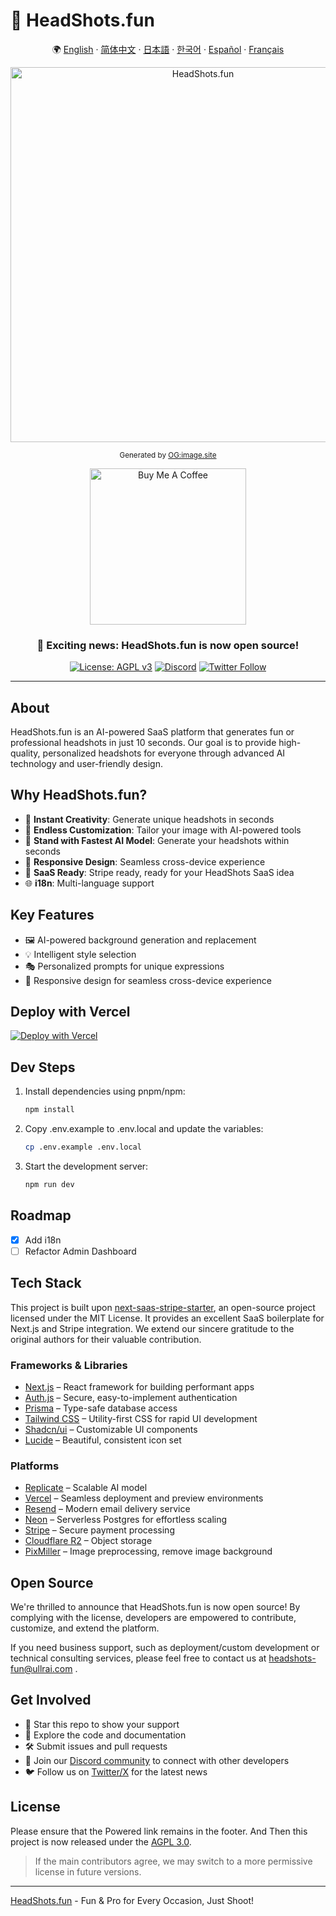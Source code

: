 # 📸 HeadShots.fun

<div align="center">

🌍 [English](README.md) · [简体中文](README.zh-CN.md) · [日本語](README.ja.md) · [한국어](README.ko.md) · [Español](README.es.md) · [Français](README.fr.md)

<img src="https://s.ogimage.site/user-cases/headshots-fun.jpg" alt="HeadShots.fun" width="600" />

<sup>Generated by [OG:image.site](https://ogimage.site/?from=headshots-fun-github)</sup>

<a href="https://buy.stripe.com/cN26rW5RMcv3cnu3cj">
  <img src="https://img.shields.io/badge/Buy_Me_A_Coffee-Support_My_Work-FFDD00?style=for-the-badge&logo=buy-me-a-coffee&logoColor=black" alt="Buy Me A Coffee" width="250">
</a>

### 🎉 Exciting news: HeadShots.fun is now open source!

[![License: AGPL v3](https://img.shields.io/badge/License-AGPL%20v3-blue.svg)](https://www.gnu.org/licenses/agpl-3.0)
[![Discord](https://img.shields.io/discord/1261197667053207608?color=7289da&label=Discord&logo=discord&logoColor=ffffff)](https://discord.gg/vdqwAcp7mf)
[![Twitter Follow](https://img.shields.io/twitter/follow/ullr_ai?style=social)](https://twitter.com/ullr_ai)

</div>

---

## About

HeadShots.fun is an AI-powered SaaS platform that generates fun or professional headshots in just 10 seconds. Our goal is to provide high-quality, personalized headshots for everyone through advanced AI technology and user-friendly design.

## Why HeadShots.fun?

- 🎨 **Instant Creativity**: Generate unique headshots in seconds
- 🌈 **Endless Customization**: Tailor your image with AI-powered tools
- 📸 **Stand with Fastest AI Model**: Generate your headshots within seconds
- 📱 **Responsive Design**: Seamless cross-device experience
- 💼 **SaaS Ready**: Stripe ready, ready for your HeadShots SaaS idea
- 🌐 **i18n**: Multi-language support

## Key Features

- 🖼️ AI-powered background generation and replacement
- 💡 Intelligent style selection
- 🎭 Personalized prompts for unique expressions
- 📱 Responsive design for seamless cross-device experience

## Deploy with Vercel

[![Deploy with Vercel](https://vercel.com/button)](https://vercel.com/new/clone?repository-url=https%3A%2F%2Fgithub.com%2FUllrAI%2FHeadShots.fun)


## Dev Steps

1. Install dependencies using pnpm/npm:
   ```bash
   npm install
   ```

2. Copy .env.example to .env.local and update the variables:
   ```bash
   cp .env.example .env.local
   ```

3. Start the development server:
   ```bash
   npm run dev
   ```

## Roadmap

- [x] Add i18n
- [ ] Refactor Admin Dashboard

## Tech Stack

This project is built upon [next-saas-stripe-starter](https://github.com/mickasmt/next-saas-stripe-starter), an open-source project licensed under the MIT License. It provides an excellent SaaS boilerplate for Next.js and Stripe integration. We extend our sincere gratitude to the original authors for their valuable contribution.

### Frameworks & Libraries
- [Next.js](https://nextjs.org/?from=headshots.fun) – React framework for building performant apps
- [Auth.js](https://authjs.dev/?from=headshots.fun) – Secure, easy-to-implement authentication
- [Prisma](https://www.prisma.io/?from=headshots.fun) – Type-safe database access
- [Tailwind CSS](https://tailwindcss.com/?from=headshots.fun) – Utility-first CSS for rapid UI development
- [Shadcn/ui](https://ui.shadcn.com/?from=headshots.fun) – Customizable UI components
- [Lucide](https://lucide.dev/?from=headshots.fun) – Beautiful, consistent icon set

### Platforms
- [Replicate](https://replicate.com/?from=headshots.fun) – Scalable AI model
- [Vercel](https://vercel.com/?from=headshots.fun) – Seamless deployment and preview environments
- [Resend](https://resend.com/?from=headshots.fun) – Modern email delivery service
- [Neon](https://neon.tech/?from=headshots.fun) – Serverless Postgres for effortless scaling
- [Stripe](https://stripe.com/?from=headshots.fun) – Secure payment processing
- [Cloudflare R2](https://developers.cloudflare.com/r2/?from=headshots.fun) – Object storage
- [PixMiller](https://pixmiller.com/?from=headshots.fun) – Image preprocessing, remove image background

## Open Source

We're thrilled to announce that HeadShots.fun is now open source! 
By complying with the license, developers are empowered to contribute, customize, and extend the platform.

If you need business support, such as deployment/custom development or technical consulting services, please feel free to contact us at headshots-fun@ullrai.com .

## Get Involved
- 🌟 Star this repo to show your support
- 👀 Explore the code and documentation
- 🛠️ Submit issues and pull requests
- 💬 Join our [Discord community](https://discord.gg/vdqwAcp7mf) to connect with other developers
- 🐦 Follow us on [Twitter/X](https://twitter.com/ullr_ai) for the latest news

## License
Please ensure that the Powered link remains in the footer.
And Then this project is now released under the [AGPL 3.0](./LICENSE.md). 

> If the main contributors agree, we may switch to a more permissive license in future versions. 

---
[HeadShots.fun](https://headshots.fun/?from=GitHub) - Fun & Pro for Every Occasion, Just Shoot!